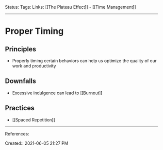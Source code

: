 Status:
Tags: 
Links: [[The Plateau Effect]] - [[Time Management]]
___
# Proper Timing
## Principles
-  Properly timing certain behaviors can help us optimize the quality of our work and productivity
## Downfalls
- Excessive indulgence can lead to [[Burnout]]
## Practices
- [[Spaced Repetition]]

___
References:

Created:: 2021-06-05 21:27 PM
